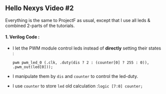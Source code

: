 ## Hello Nexys Video #2
Everything is the same to ProjectF as usual, except that I use all leds & combined 2-parts of the tutorials.
#### 1. Verilog Code :
- I let the PWM module control leds instead of **directly** setting their states :

      pwm pwm_led_0 (.clk, .duty(dis ? 2 : (counter[0] ? 255 : 0)),   .pwm_out(led[0]));

- I manipulate them by `dis` and `counter` to control the led-duty.
- I use `counter` to store `led` old calculation :`logic [7:0] counter;`
      
